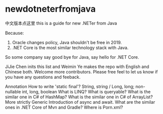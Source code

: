 # newdotneterfromjava
中文版本点这里
this is a guide for new .NETer from Java

Because:
1. Oracle changes policy, Java shouldn't be free in 2019.
2. .NET Core is the most similar technology stack with Java.

So some company say good bye for Java, say hello for .NET Core.

JiJie Chen inits this list and Weimin Ye makes the repo with English and Chinese both.
Welcome more contributors.
Please free feel to let us know if you have any questions and feeback.

Annotation
How to write 'static final'?
String, string / Long, long; non-nullable int, long, boolean
What is LINQ?
What is queryable?
What is the similar one in C# of HashMap?
What is the similar one in C# of ArrayList?
More strictly Generic
Introduction of async and await.
What are the similar ones in .NET Core of Mvn and Gradle? Where is Porn.xml?
